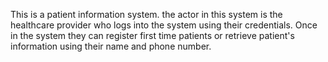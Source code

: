 This is a patient information system. the actor in this system is the healthcare provider who logs into the system using their credentials. Once in the system they can register first time patients or retrieve patient's information using their name and phone number.
